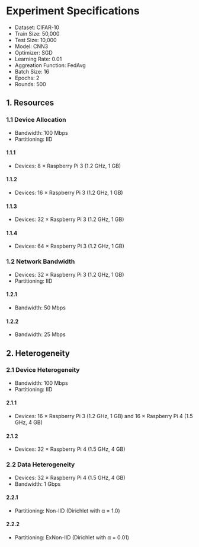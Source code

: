 # Experiment Specifications

  - Dataset: CIFAR-10
  - Train Size: 50,000
  - Test Size: 10,000
  - Model: CNN3
  - Optimizer: SGD
  - Learning Rate: 0.01
  - Aggreation Function: FedAvg
  - Batch Size: 16
  - Epochs: 2
  - Rounds: 500

## 1. Resources

### 1.1 Device Allocation

  - Bandwidth: 100 Mbps
  - Partitioning: IID

#### 1.1.1

  - Devices: 8 × Raspberry Pi 3 (1.2 GHz, 1 GB)

#### 1.1.2

  - Devices: 16 × Raspberry Pi 3 (1.2 GHz, 1 GB)

#### 1.1.3

  - Devices: 32 × Raspberry Pi 3 (1.2 GHz, 1 GB)

#### 1.1.4

  - Devices: 64 × Raspberry Pi 3 (1.2 GHz, 1 GB)

### 1.2 Network Bandwidth

  - Devices: 32 × Raspberry Pi 3 (1.2 GHz, 1 GB)
  - Partitioning: IID

#### 1.2.1

  - Bandwidth: 50 Mbps

#### 1.2.2

  - Bandwidth: 25 Mbps

## 2. Heterogeneity

### 2.1 Device Heterogeneity

  - Bandwidth: 100 Mbps
  - Partitioning: IID
 
#### 2.1.1

  - Devices: 16 × Raspberry Pi 3 (1.2 GHz, 1 GB) and 16 × Raspberry Pi 4 (1.5 GHz, 4 GB)

#### 2.1.2

  - Devices: 32 × Raspberry Pi 4 (1.5 GHz, 4 GB)

### 2.2 Data Heterogeneity

  - Devices: 32 × Raspberry Pi 4 (1.5 GHz, 4 GB)
  - Bandwidth: 1 Gbps

#### 2.2.1

  - Partitioning: Non-IID (Dirichlet with α = 1.0)

#### 2.2.2
  
  - Partitioning: ExNon-IID (Dirichlet with α = 0.01)
